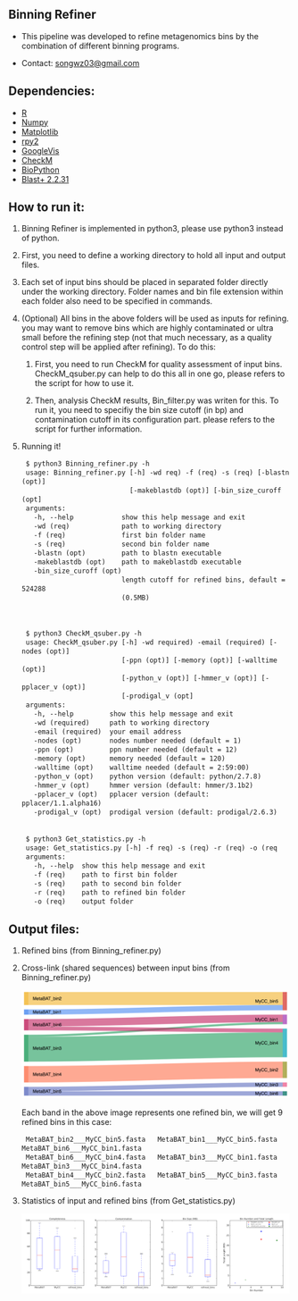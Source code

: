 Binning Refiner
---

+ This pipeline was developed to refine metagenomics bins by the combination of different binning programs.

+ Contact: songwz03@gmail.com

Dependencies:
---

+ [R](https://www.r-project.org)
+ [Numpy](http://www.numpy.org)
+ [Matplotlib](http://matplotlib.org)
+ [rpy2](http://rpy2.bitbucket.org)
+ [GoogleVis](https://github.com/mages/googleVis#googlevis)
+ [CheckM](http://ecogenomics.github.io/CheckM/)
+ [BioPython](https://github.com/biopython/biopython.github.io/)
+ [Blast+ 2.2.31](http://www.ncbi.nlm.nih.gov/news/06-16-2015-blast-plus-update/)


How to run it:
---

1. Binning Refiner is implemented in python3, please use python3 instead of python.

1. First, you need to define a working directory to hold all input and output files.

1. Each set of input bins should be placed in separated folder directly under the working directory. Folder names and
bin file extension within each folder also need to be specified in commands.

1. (Optional) All bins in the above folders will be used as inputs for refining. you may want to remove bins which
are highly contaminated or ultra small before the refining step (not that much necessary, as a quality control step will
be applied after refining). To do this:

    1. First, you need to run CheckM for quality assessment of input bins. CheckM_qsuber.py can help to do this all in
    one go, please refers to the script for how to use it.

    1. Then, analysis CheckM results, Bin_filter.py was writen for this. To run it, you need to specifiy the bin size
    cutoff (in bp) and contamination cutoff in its configuration part. please refers to the script for further information.

1. Running it!

        $ python3 Binning_refiner.py -h
        usage: Binning_refiner.py [-h] -wd req) -f (req) -s (req) [-blastn (opt)]
                                  [-makeblastdb (opt)] [-bin_size_curoff (opt]
        arguments:
          -h, --help            show this help message and exit
          -wd (req)             path to working directory
          -f (req)              first bin folder name
          -s (req)              second bin folder name
          -blastn (opt)         path to blastn executable
          -makeblastdb (opt)    path to makeblastdb executable
          -bin_size_curoff (opt)
                                length cutoff for refined bins, default = 524288
                                (0.5MB)



        $ python3 CheckM_qsuber.py -h
        usage: CheckM_qsuber.py [-h] -wd required) -email (required) [-nodes (opt)]
                                [-ppn (opt)] [-memory (opt)] [-walltime (opt)]
                                [-python_v (opt)] [-hmmer_v (opt)] [-pplacer_v (opt)]
                                [-prodigal_v (opt]
        arguments:
          -h, --help         show this help message and exit
          -wd (required)     path to working directory
          -email (required)  your email address
          -nodes (opt)       nodes number needed (default = 1)
          -ppn (opt)         ppn number needed (default = 12)
          -memory (opt)      memory needed (default = 120)
          -walltime (opt)    walltime needed (default = 2:59:00)
          -python_v (opt)    python version (default: python/2.7.8)
          -hmmer_v (opt)     hmmer version (default: hmmer/3.1b2)
          -pplacer_v (opt)   pplacer version (default: pplacer/1.1.alpha16)
          -prodigal_v (opt)  prodigal version (default: prodigal/2.6.3)


        $ python3 Get_statistics.py -h
        usage: Get_statistics.py [-h] -f req) -s (req) -r (req) -o (req
        arguments:
          -h, --help  show this help message and exit
          -f (req)    path to first bin folder
          -s (req)    path to second bin folder
          -r (req)    path to refined bin folder
          -o (req)    output folder

Output files:
---

1. Refined bins (from Binning_refiner.py)

1. Cross-link (shared sequences) between input bins (from Binning_refiner.py)

    ![Sankey_plot](doc/images/sankey_plot.jpg)

    Each band in the above image represents one refined bin, we will get 9 refined bins in this case:

        MetaBAT_bin2___MyCC_bin5.fasta   MetaBAT_bin1___MyCC_bin5.fasta   MetaBAT_bin6___MyCC_bin1.fasta
        MetaBAT_bin6___MyCC_bin4.fasta   MetaBAT_bin3___MyCC_bin1.fasta   MetaBAT_bin3___MyCC_bin4.fasta
        MetaBAT_bin4___MyCC_bin2.fasta   MetaBAT_bin5___MyCC_bin3.fasta   MetaBAT_bin5___MyCC_bin6.fasta

1. Statistics of input and refined bins (from Get_statistics.py)

    ![Statistics](doc/images/statistics.png)
